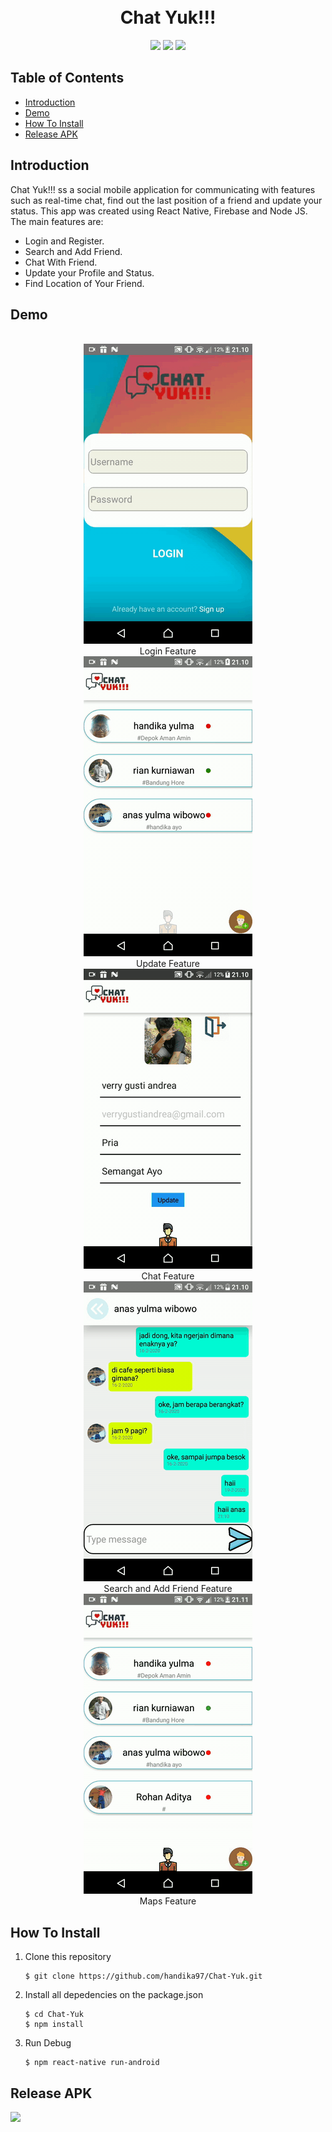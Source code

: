 <h1 align="center">
  <br>
  Chat Yuk!!!
  <br>
</h1>

<p align="center">
  <img src="https://img.shields.io/badge/ReactNative-v0.61.5-informational">
  <img src="https://img.shields.io/badge/Firebase-Realtime-orange">
  <img src="https://img.shields.io/badge/Node.js-v12.14.1-success">
</p>

## Table of Contents

- [Introduction](#introduction)
- [Demo](#demo)
- [How To Install](#how-to-install)
- [Release APK](#release-apk)

## Introduction

Chat Yuk!!! ss a social mobile application for communicating with features such as real-time chat, find out the last position of a friend and update your status. This app was created using React Native, Firebase and Node JS. The main features are:

- Login and Register.
- Search and Add Friend.
- Chat With Friend.
- Update your Profile and Status.
- Find Location of Your Friend.

## Demo

<p align="center">
<br>
 <img src="https://github.com/handika97/Chat-Yuk/raw/master/src/asset/login-ss.gif" />
 <br>
 Login Feature
 <br>
 <img src="https://github.com/handika97/Chat-Yuk/raw/master/src/asset/update-ss.gif" />
 <br>
 Update Feature
 <br>
 <img src="https://github.com/handika97/Chat-Yuk/raw/master/src/asset/chat-ss.gif" />
 <br>
 Chat Feature
 <br>
 <img src="https://github.com/handika97/Chat-Yuk/raw/master/src/asset/friend-ss.gif" />
 <br>
 Search and Add Friend Feature
 <br>
 <img src="https://github.com/handika97/Chat-Yuk/raw/master/src/asset/map-ss.gif" />
 <br>
 Maps Feature
 <br>
</p>

## How To Install

1. Clone this repository
   ```
   $ git clone https://github.com/handika97/Chat-Yuk.git
   ```
2. Install all depedencies on the package.json
   ```
   $ cd Chat-Yuk
   $ npm install
   ```
3. Run Debug
   ```
   $ npm react-native run-android
   ```

## Release APK

<a href="http://bit.ly/2Wr7EZ3">
  <img src="https://img.shields.io/badge/Download%20on%20the-Google%20Drive-blue.svg?style=popout&logo=google-drive"/>
</a>
